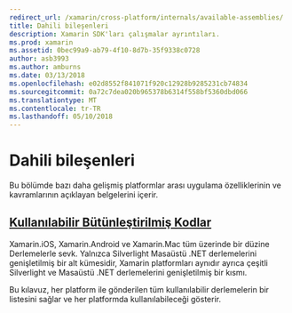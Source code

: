 ```yaml
---
redirect_url: /xamarin/cross-platform/internals/available-assemblies/
title: Dahili bileşenleri
description: Xamarin SDK'ları çalışmalar ayrıntıları.
ms.prod: xamarin
ms.assetid: 0bec99a9-ab79-4f10-8d7b-35f9338c0728
author: asb3993
ms.author: amburns
ms.date: 03/13/2018
ms.openlocfilehash: e02d8552f841071f920c12928b9285231cb74834
ms.sourcegitcommit: 0a72c7dea020b965378b6314f558bf5360dbd066
ms.translationtype: MT
ms.contentlocale: tr-TR
ms.lasthandoff: 05/10/2018
---
```

# <a name="internals"></a>Dahili bileşenleri

Bu bölümde bazı daha gelişmiş platformlar arası uygulama özelliklerinin ve kavramlarının açıklayan belgelerini içerir.


## <a name="available-assembliescross-platforminternalsavailable-assembliesmd"></a>[Kullanılabilir Bütünleştirilmiş Kodlar](~/cross-platform/internals/available-assemblies.md)

Xamarin.iOS, Xamarin.Android ve Xamarin.Mac tüm üzerinde bir düzine Derlemelerle sevk. Yalnızca Silverlight Masaüstü .NET derlemelerini genişletilmiş bir alt kümesidir, Xamarin platformları aynıdır ayrıca çeşitli Silverlight ve Masaüstü .NET derlemelerini genişletilmiş bir kısmı.

Bu kılavuz, her platform ile gönderilen tüm kullanılabilir derlemelerin bir listesini sağlar ve her platformda kullanılabileceği gösterir.



